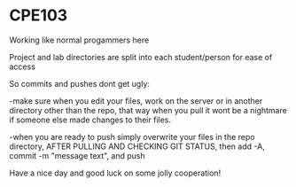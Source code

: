 # CPE103

Working like normal progammers here

Project and lab directories are split into each student/person for ease of access

So commits and pushes dont get ugly:

-make sure when you edit your files, work on the server or in another directory other than the repo, that
 way when you pull it wont be a nightmare if someone else made changes to their files.

-when you are ready to push simply overwrite your files in the repo directory, AFTER PULLING AND CHECKING GIT
 STATUS, then add -A, commit -m "message text", and push

Have a nice day and good luck on some jolly cooperation!
